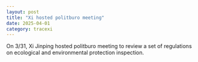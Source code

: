 ```yaml
---
layout: post
title: "Xi hosted politburo meeting"
date: 2025-04-01
category: tracexi
---
```


On 3/31, Xi Jinping hosted politburo meeting to review a set of regulations on ecological and environmental protection inspection.